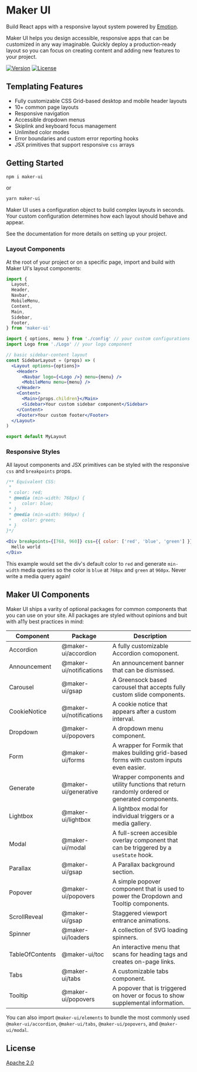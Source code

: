# Maker UI

Build React apps with a responsive layout system powered by [Emotion](https://emotion.sh/docs/introduction).

Maker UI helps you design accessible, responsive apps that can be customized in any way imaginable. Quickly deploy a production-ready layout so you can focus on creating content and adding new features to your project.

[![Version][version]][npm]
[![License](https://img.shields.io/badge/License-Apache%202.0-blue.svg)](https://opensource.org/licenses/Apache-2.0)

[version]: https://flat.badgen.net/npm/v/maker-ui
[npm]: https://npmjs.com/package/maker-ui

## Templating Features

- Fully customizable CSS Grid-based desktop and mobile header layouts
- 10+ common page layouts
- Responsive navigation
- Accessible dropdown menus
- Skiplink and keyboard focus management
- Unlimited color modes
- Error boundaries and custom error reporting hooks
- JSX primitives that support responsive `css` arrays

## Getting Started

```sh
npm i maker-ui
```

or

```sh
yarn maker-ui
```

Maker UI uses a configuration object to build complex layouts in seconds. Your custom configuration determines how each layout should behave and appear.

See the documentation for more details on setting up your project.

### Layout Components

At the root of your project or on a specific page, import and build with Maker UI's layout components:

```jsx
import {
  Layout,
  Header,
  Navbar,
  MobileMenu,
  Content,
  Main,
  Sidebar,
  Footer,
} from 'maker-ui'

import { options, menu } from './config' // your custom configurations
import Logo from './Logo' // your logo component

// basic sidebar-content layout
const SidebarLayout = (props) => (
  <Layout options={options}>
    <Header>
      <Navbar logo={<Logo />} menu={menu} />
      <MobileMenu menu={menu} />
    </Header>
    <Content>
      <Main>{props.children}</Main>
      <Sidebar>Your custom sidebar component</Sidebar>
    </Content>
    <Footer>Your custom footer</Footer>
  </Layout>
)

export default MyLayout
```

### Responsive Styles

All layout components and JSX primitives can be styled with the responsive `css` and `breakpoints` props.

```jsx
/** Equivalent CSS:
 * 
 * color: red;
 * @media (min-width: 768px) {
 *    color: blue;
 * }
 * @media (min-width: 960px) {
 *    color: green;
 * }
}*/

<Div breakpoints={[768, 960]} css={{ color: ['red', 'blue', 'green'] }}>
  Hello world
</Div>
```

This example would set the div's default color to `red` and generate `min-width` media queries so the color is `blue` at `768px` and `green` at `960px`. Never write a media query again!

## Maker UI Components

Maker UI ships a varity of optional packages for common components that you can use on your site. All packages are styled without opinions and buit with a11y best practices in mind:

| Component       | Package                 | Description                                                                                    |
| --------------- | ----------------------- | ---------------------------------------------------------------------------------------------- |
| Accordion       | @maker-ui/accordion     | A fully customizable Accordion comoponent.                                                     |
| Announcement    | @maker-ui/notifications | An announcement banner that can be dismissed.                                                  |
| Carousel        | @maker-ui/gsap          | A Greensock based carousel that accepts fully custom slide components.                         |
| CookieNotice    | @maker-ui/notifications | A cookie notice that appears after a custom interval.                                          |
| Dropdown        | @maker-ui/popovers      | A dropdown menu component.                                                                     |
| Form            | @maker-ui/forms         | A wrapper for Formik that makes building grid-based forms with custom inputs even easier.      |
| Generate        | @maker-ui/generative    | Wrapper components and utility functions that return randomly ordered or generated components. |
| Lightbox        | @maker-ui/lightbox      | A lightbox modal for individual triggers or a media gallery.                                   |
| Modal           | @maker-ui/modal         | A full-screen accesible overlay component that can be triggered by a `useState` hook.          |
| Parallax        | @maker-ui/gsap          | A Parallax background section.                                                                 |
| Popover         | @maker-ui/popovers      | A simple popover component that is used to power the Dropdown and Tooltip components.          |
| ScrollReveal    | @maker-ui/gsap          | Staggered viewport entrance animations.                                                        |
| Spinner         | @maker-ui/loaders       | A collection of SVG loading spinners.                                                          |
| TableOfContents | @maker-ui/toc           | An interactive menu that scans for heading tags and creates on-page links.                     |
| Tabs            | @maker-ui/tabs          | A customizable tabs component.                                                                 |
| Tooltip         | @maker-ui/popovers      | A popover that is triggered on hover or focus to show supplemental information.                |

You can also import `@maker-ui/elements` to bundle the most commonly used `@maker-ui/accordion`, `@maker-ui/tabs`, `@maker-ui/popovers`, and `@maker-ui/modal`.

## License

[Apache 2.0](https://www.apache.org/licenses/LICENSE-2.0)
